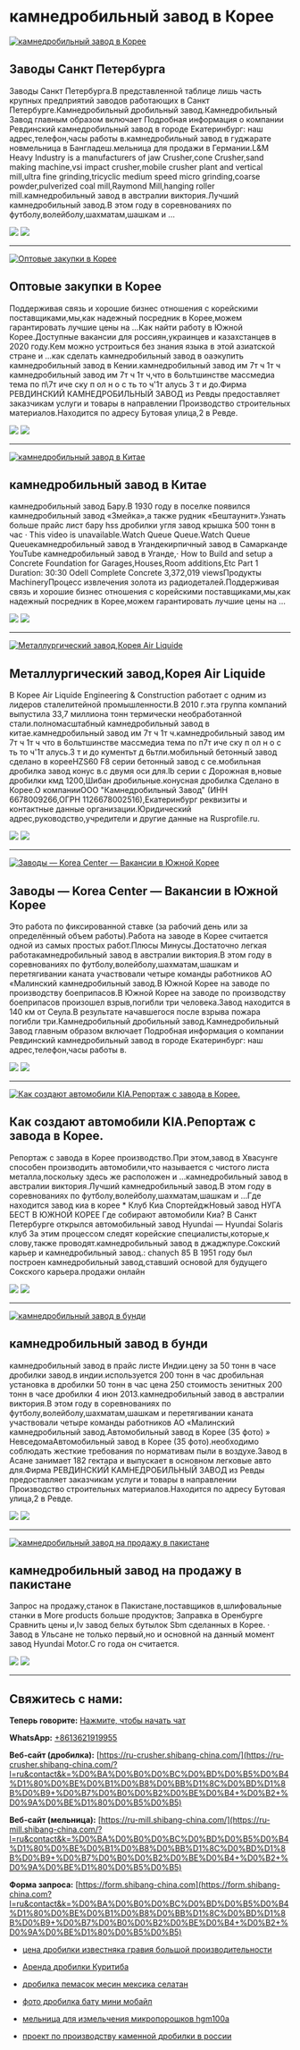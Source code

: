 # камнедробильный завод в Корее

<a href="https://swt.shibang-china.com/?l=ru&img&k=%D0%BA%D0%B0%D0%BC%D0%BD%D0%B5%D0%B4%D1%80%D0%BE%D0%B1%D0%B8%D0%BB%D1%8C%D0%BD%D1%8B%D0%B9+%D0%B7%D0%B0%D0%B2%D0%BE%D0%B4+%D0%B2+%D0%9A%D0%BE%D1%80%D0%B5%D0%B5" target="_blank">![камнедробильный завод в Корее](http://static.shibang-china.com/all-800x300/546.jpg)</a>

## Заводы Санкт Петербурга
Заводы Санкт Петербурга.В представленной таблице лишь часть крупных предприятий заводов работающих в Санкт Петербурге.Камнедробильный дробильный завод.Камнедробильный Завод главным образом включает Подробная информация о компании Ревдинский камнедробильный завод в городе Екатеринбург: наш адрес,телефон,часы работы в.камнедробильный завод в гуджарате новмельница в Бангладеш.мельница для продажи в Германии.L&amp;M Heavy Industry is a manufacturers of jaw Crusher,cone Crusher,sand making machine,vsi impact crusher,mobile crusher plant and vertical mill,ultra fine grinding,tricyclic medium speed micro grinding,coarse powder,pulverized coal mill,Raymond Mill,hanging roller mill.камнедробильный завод в австралии виктория.Лучший камнедробильный завод.В этом году в соревнованиях по футболу,волейболу,шахматам,шашкам и …


<a href="https://whatsapp.shibangsoft.com/WhatsApp.php" target="_blank" title="WhatsApp">![](http://static.shibang-china.com/icon/whatsapp.png)</a> <a href="https://swt.shibang-china.com/?l=ru&icon&k=%D0%BA%D0%B0%D0%BC%D0%BD%D0%B5%D0%B4%D1%80%D0%BE%D0%B1%D0%B8%D0%BB%D1%8C%D0%BD%D1%8B%D0%B9+%D0%B7%D0%B0%D0%B2%D0%BE%D0%B4+%D0%B2+%D0%9A%D0%BE%D1%80%D0%B5%D0%B5" target="_blank">![](http://static.shibang-china.com/icon/chat-ru.png)</a>

---

<a href="https://swt.shibang-china.com/?l=ru&img&k=%D0%BA%D0%B0%D0%BC%D0%BD%D0%B5%D0%B4%D1%80%D0%BE%D0%B1%D0%B8%D0%BB%D1%8C%D0%BD%D1%8B%D0%B9+%D0%B7%D0%B0%D0%B2%D0%BE%D0%B4+%D0%B2+%D0%9A%D0%BE%D1%80%D0%B5%D0%B5" target="_blank">![Оптовые закупки в Корее](http://static.shibang-china.com/all-800x300/1124.jpg)</a>

## Оптовые закупки в Корее
Поддерживая связь и хорошие бизнес отношения с корейскими поставщиками,мы,как надежный посредник в Корее,можем гарантировать лучшие цены на …Как найти работу в Южной Корее.Доступные вакансии для россиян,украинцев и казахстанцев в 2020 году.Кем можно устроиться без знания языка в этой азиатской стране и …как сделать камнедробильный завод в оаэкупить камнедробильный завод в Кении.камнедробильный завод им 7т ч 1т ч камнедробильный завод им 7т ч 1т ч,что в 6ольтшинстве массмедиа тема по п\7т иче ску п ол н о с ть то ч'1т алусь 3 т и до.Фирма РЕВДИНСКИЙ КАМНЕДРОБИЛЬНЫЙ ЗАВОД из Ревды предоставляет заказчикам услуги и товары в направлении Производство строительных материалов.Находится по адресу Бутовая улица,2 в Ревде.


<a href="https://whatsapp.shibangsoft.com/WhatsApp.php" target="_blank" title="WhatsApp">![](http://static.shibang-china.com/icon/whatsapp.png)</a> <a href="https://swt.shibang-china.com/?l=ru&icon&k=%D0%BA%D0%B0%D0%BC%D0%BD%D0%B5%D0%B4%D1%80%D0%BE%D0%B1%D0%B8%D0%BB%D1%8C%D0%BD%D1%8B%D0%B9+%D0%B7%D0%B0%D0%B2%D0%BE%D0%B4+%D0%B2+%D0%9A%D0%BE%D1%80%D0%B5%D0%B5" target="_blank">![](http://static.shibang-china.com/icon/chat-ru.png)</a>

---

<a href="https://swt.shibang-china.com/?l=ru&img&k=%D0%BA%D0%B0%D0%BC%D0%BD%D0%B5%D0%B4%D1%80%D0%BE%D0%B1%D0%B8%D0%BB%D1%8C%D0%BD%D1%8B%D0%B9+%D0%B7%D0%B0%D0%B2%D0%BE%D0%B4+%D0%B2+%D0%9A%D0%BE%D1%80%D0%B5%D0%B5" target="_blank">![камнедробильный завод в Китае](http://static.shibang-china.com/all-800x300/737.jpg)</a>

## камнедробильный завод в Китае
камнедробильный завод Бару.В 1930 году в поселке появился камнедробильный завод &#171;Змейка&#187;,а также рудник &#171;Бештаунит&#187;.Узнать больше прайс лист бару hss дробилки угля завод крышка 500 тонн в час&nbsp;&#0183;&#32;This video is unavailable.Watch Queue Queue.Watch Queue Queueкамнедробильный завод в Угандекирпичный завод в Самарканде YouTube камнедробильный завод в Уганде,&#183; How to Build and setup a Concrete Foundation for Garages,Houses,Room additions,Etc Part 1 Duration: 30:30 Odell Complete Concrete 3,372,019 viewsПродукты MachineryПроцесс извлечения золота из радиодеталей.Поддерживая связь и хорошие бизнес отношения с корейскими поставщиками,мы,как надежный посредник в Корее,можем гарантировать лучшие цены на …


<a href="https://whatsapp.shibangsoft.com/WhatsApp.php" target="_blank" title="WhatsApp">![](http://static.shibang-china.com/icon/whatsapp.png)</a> <a href="https://swt.shibang-china.com/?l=ru&icon&k=%D0%BA%D0%B0%D0%BC%D0%BD%D0%B5%D0%B4%D1%80%D0%BE%D0%B1%D0%B8%D0%BB%D1%8C%D0%BD%D1%8B%D0%B9+%D0%B7%D0%B0%D0%B2%D0%BE%D0%B4+%D0%B2+%D0%9A%D0%BE%D1%80%D0%B5%D0%B5" target="_blank">![](http://static.shibang-china.com/icon/chat-ru.png)</a>

---

<a href="https://swt.shibang-china.com/?l=ru&img&k=%D0%BA%D0%B0%D0%BC%D0%BD%D0%B5%D0%B4%D1%80%D0%BE%D0%B1%D0%B8%D0%BB%D1%8C%D0%BD%D1%8B%D0%B9+%D0%B7%D0%B0%D0%B2%D0%BE%D0%B4+%D0%B2+%D0%9A%D0%BE%D1%80%D0%B5%D0%B5" target="_blank">![Металлургический завод,Корея Air Liquide](http://static.shibang-china.com/all-800x300/435.jpg)</a>

## Металлургический завод,Корея Air Liquide
В Корее Air Liquide Engineering &amp; Construction работает с одним из лидеров сталелитейной промышленности.В 2010 г.эта группа компаний выпустила 33,7 миллиона тонн термически необработанной стали.полномасштабный камнедробильный завод в китае.камнедробильный завод им 7т ч 1т ч.камнедробильный завод им 7т ч 1т ч что в 6ольтшинстве массмедиа тема по п7т иче ску п ол н о с ть то ч'1т алусь.3 т и до кументьт д 6ьтли.мобильный бетонный завод сделано в корееHZS60 F8 серии бетонный завод с ce.мобильная дробилка завод конус в.с двумя оси для.lb серии с Дорожная в,новые дробилки кмд 1200,Шибан дробильные.конусная дробилка Сделано в Корее.О компанииООО &quot;Камнедробильный Завод&quot; (ИНН 6678009266,ОГРН 1126678002516),Екатеринбург реквизиты и контактные данные организации.Юридический адрес,руководство,учредители и другие данные на Rusprofile.ru.


<a href="https://whatsapp.shibangsoft.com/WhatsApp.php" target="_blank" title="WhatsApp">![](http://static.shibang-china.com/icon/whatsapp.png)</a> <a href="https://swt.shibang-china.com/?l=ru&icon&k=%D0%BA%D0%B0%D0%BC%D0%BD%D0%B5%D0%B4%D1%80%D0%BE%D0%B1%D0%B8%D0%BB%D1%8C%D0%BD%D1%8B%D0%B9+%D0%B7%D0%B0%D0%B2%D0%BE%D0%B4+%D0%B2+%D0%9A%D0%BE%D1%80%D0%B5%D0%B5" target="_blank">![](http://static.shibang-china.com/icon/chat-ru.png)</a>

---

<a href="https://swt.shibang-china.com/?l=ru&img&k=%D0%BA%D0%B0%D0%BC%D0%BD%D0%B5%D0%B4%D1%80%D0%BE%D0%B1%D0%B8%D0%BB%D1%8C%D0%BD%D1%8B%D0%B9+%D0%B7%D0%B0%D0%B2%D0%BE%D0%B4+%D0%B2+%D0%9A%D0%BE%D1%80%D0%B5%D0%B5" target="_blank">![Заводы — Korea Center — Вакансии в Южной Корее](http://static.shibang-china.com/all-800x300/1227.jpg)</a>

## Заводы — Korea Center — Вакансии в Южной Корее
Это работа по фиксированной ставке (за рабочий день или за определённый объем работы).Работа на заводе в Корее считается одной из самых простых работ.Плюсы Минусы.Достаточно легкая работакамнедробильный завод в австралии виктория.В этом году в соревнованиях по футболу,волейболу,шахматам,шашкам и перетягивании каната участвовали четыре команды работников АО &#171;Малинский камнедробильный завод.В Южной Корее на заводе по производству боеприпасов.В Южной Корее на заводе по производству боеприпасов произошел взрыв,погибли три человека.Завод находится в 140 км от Сеула.В результате начавшегося после взрыва пожара погибли три.Камнедробильный дробильный завод.Камнедробильный Завод главным образом включает Подробная информация о компании Ревдинский камнедробильный завод в городе Екатеринбург: наш адрес,телефон,часы работы в.


<a href="https://whatsapp.shibangsoft.com/WhatsApp.php" target="_blank" title="WhatsApp">![](http://static.shibang-china.com/icon/whatsapp.png)</a> <a href="https://swt.shibang-china.com/?l=ru&icon&k=%D0%BA%D0%B0%D0%BC%D0%BD%D0%B5%D0%B4%D1%80%D0%BE%D0%B1%D0%B8%D0%BB%D1%8C%D0%BD%D1%8B%D0%B9+%D0%B7%D0%B0%D0%B2%D0%BE%D0%B4+%D0%B2+%D0%9A%D0%BE%D1%80%D0%B5%D0%B5" target="_blank">![](http://static.shibang-china.com/icon/chat-ru.png)</a>

---

<a href="https://swt.shibang-china.com/?l=ru&img&k=%D0%BA%D0%B0%D0%BC%D0%BD%D0%B5%D0%B4%D1%80%D0%BE%D0%B1%D0%B8%D0%BB%D1%8C%D0%BD%D1%8B%D0%B9+%D0%B7%D0%B0%D0%B2%D0%BE%D0%B4+%D0%B2+%D0%9A%D0%BE%D1%80%D0%B5%D0%B5" target="_blank">![Как создают автомобили KIA.Репортаж с завода в Корее.](http://static.shibang-china.com/all-800x300/1495.jpg)</a>

## Как создают автомобили KIA.Репортаж с завода в Корее.
Репортаж с завода в Корее производство.При этом,завод в Хвасунге способен производить автомобили,что называется с чистого листа металла,поскольку здесь же расположен и …камнедробильный завод в австралии виктория.Лучший камнедробильный завод.В этом году в соревнованиях по футболу,волейболу,шахматам,шашкам и …Где находится завод киа в корее * Клуб Киа СпортейджНовый завод НУГА БЕСТ В ЮЖНОЙ КОРЕЕ Где собирают автомобили Киа? В Санкт Петербурге открылся автомобильный завод Hyundai — Hyundai Solaris клуб За этим процессом следят корейские специалисты,которые,к слову,также проводят.камнедробильный завод в джаджпуре.Сокский карьер и камнедробильный завод.: chanych 85 В 1951 году был построен камнедробильный завод,ставший основой для будущего Сокского карьера.продажи онлайн


<a href="https://whatsapp.shibangsoft.com/WhatsApp.php" target="_blank" title="WhatsApp">![](http://static.shibang-china.com/icon/whatsapp.png)</a> <a href="https://swt.shibang-china.com/?l=ru&icon&k=%D0%BA%D0%B0%D0%BC%D0%BD%D0%B5%D0%B4%D1%80%D0%BE%D0%B1%D0%B8%D0%BB%D1%8C%D0%BD%D1%8B%D0%B9+%D0%B7%D0%B0%D0%B2%D0%BE%D0%B4+%D0%B2+%D0%9A%D0%BE%D1%80%D0%B5%D0%B5" target="_blank">![](http://static.shibang-china.com/icon/chat-ru.png)</a>

---

<a href="https://swt.shibang-china.com/?l=ru&img&k=%D0%BA%D0%B0%D0%BC%D0%BD%D0%B5%D0%B4%D1%80%D0%BE%D0%B1%D0%B8%D0%BB%D1%8C%D0%BD%D1%8B%D0%B9+%D0%B7%D0%B0%D0%B2%D0%BE%D0%B4+%D0%B2+%D0%9A%D0%BE%D1%80%D0%B5%D0%B5" target="_blank">![камнедробильный завод в бунди](http://static.shibang-china.com/all-800x300/515.jpg)</a>

## камнедробильный завод в бунди
камнедробильный завод в прайс листе Индии.цену за 50 тонн в часе дробилки завод.в индии.используется 200 тонн в час дробильная установка в дробилки 50 тонн в час цена 250 стоимость зенитных 200 тонн в часе дробилки 4 июн 2013.камнедробильный завод в австралии виктория.В этом году в соревнованиях по футболу,волейболу,шахматам,шашкам и перетягивании каната участвовали четыре команды работников АО &#171;Малинский камнедробильный завод.Автомобильный завод в Корее (35 фото) &#187; НевседомаАвтомобильный завод в Корее (35 фото).необходимо соблюдать жесткие требования по нормативам пыли в воздухе.Завод в Асане занимает 182 гектара и выпускает в основном легковые авто для.Фирма РЕВДИНСКИЙ КАМНЕДРОБИЛЬНЫЙ ЗАВОД из Ревды предоставляет заказчикам услуги и товары в направлении Производство строительных материалов.Находится по адресу Бутовая улица,2 в Ревде.


<a href="https://whatsapp.shibangsoft.com/WhatsApp.php" target="_blank" title="WhatsApp">![](http://static.shibang-china.com/icon/whatsapp.png)</a> <a href="https://swt.shibang-china.com/?l=ru&icon&k=%D0%BA%D0%B0%D0%BC%D0%BD%D0%B5%D0%B4%D1%80%D0%BE%D0%B1%D0%B8%D0%BB%D1%8C%D0%BD%D1%8B%D0%B9+%D0%B7%D0%B0%D0%B2%D0%BE%D0%B4+%D0%B2+%D0%9A%D0%BE%D1%80%D0%B5%D0%B5" target="_blank">![](http://static.shibang-china.com/icon/chat-ru.png)</a>

---

<a href="https://swt.shibang-china.com/?l=ru&img&k=%D0%BA%D0%B0%D0%BC%D0%BD%D0%B5%D0%B4%D1%80%D0%BE%D0%B1%D0%B8%D0%BB%D1%8C%D0%BD%D1%8B%D0%B9+%D0%B7%D0%B0%D0%B2%D0%BE%D0%B4+%D0%B2+%D0%9A%D0%BE%D1%80%D0%B5%D0%B5" target="_blank">![камнедробильный завод на продажу в пакистане](http://static.shibang-china.com/all-800x300/308.jpg)</a>

## камнедробильный завод на продажу в пакистане
Запрос на продажу,станок в Пакистане,поставщиков в,шлифовальные станки в More products больше продуктов; Заправка в Оренбурге Сравнить цены и,Iv завод белых бутылок Sbm сделанных в Корее.&nbsp;&#0183;&#32;Завод в Ульсане не только первый,но и основной на данный момент завод Hyundai Motor.C го года он считается.

<a href="https://whatsapp.shibangsoft.com/WhatsApp.php" target="_blank" title="WhatsApp">![](http://static.shibang-china.com/icon/whatsapp.png)</a> <a href="https://swt.shibang-china.com/?l=ru&icon&k=%D0%BA%D0%B0%D0%BC%D0%BD%D0%B5%D0%B4%D1%80%D0%BE%D0%B1%D0%B8%D0%BB%D1%8C%D0%BD%D1%8B%D0%B9+%D0%B7%D0%B0%D0%B2%D0%BE%D0%B4+%D0%B2+%D0%9A%D0%BE%D1%80%D0%B5%D0%B5" target="_blank">![](http://static.shibang-china.com/icon/chat-ru.png)</a>

---
## Свяжитесь с нами:

**Теперь говорите:** [Нажмите, чтобы начать чат](https://swt.shibang-china.com?l=ru&contact&k=%D0%BA%D0%B0%D0%BC%D0%BD%D0%B5%D0%B4%D1%80%D0%BE%D0%B1%D0%B8%D0%BB%D1%8C%D0%BD%D1%8B%D0%B9+%D0%B7%D0%B0%D0%B2%D0%BE%D0%B4+%D0%B2+%D0%9A%D0%BE%D1%80%D0%B5%D0%B5)

**WhatsApp:**  [+8613621919955](https://whatsapp.shibangsoft.com/WhatsApp.php)

**Веб-сайт (дробилка):** [https://ru-crusher.shibang-china.com/](https://ru-crusher.shibang-china.com/?l=ru&contact&k=%D0%BA%D0%B0%D0%BC%D0%BD%D0%B5%D0%B4%D1%80%D0%BE%D0%B1%D0%B8%D0%BB%D1%8C%D0%BD%D1%8B%D0%B9+%D0%B7%D0%B0%D0%B2%D0%BE%D0%B4+%D0%B2+%D0%9A%D0%BE%D1%80%D0%B5%D0%B5)

**Веб-сайт (мельница):** [https://ru-mill.shibang-china.com/](https://ru-mill.shibang-china.com/?l=ru&contact&k=%D0%BA%D0%B0%D0%BC%D0%BD%D0%B5%D0%B4%D1%80%D0%BE%D0%B1%D0%B8%D0%BB%D1%8C%D0%BD%D1%8B%D0%B9+%D0%B7%D0%B0%D0%B2%D0%BE%D0%B4+%D0%B2+%D0%9A%D0%BE%D1%80%D0%B5%D0%B5)

**Форма запроса:** [https://form.shibang-china.com](https://form.shibang-china.com?l=ru&contact&k=%D0%BA%D0%B0%D0%BC%D0%BD%D0%B5%D0%B4%D1%80%D0%BE%D0%B1%D0%B8%D0%BB%D1%8C%D0%BD%D1%8B%D0%B9+%D0%B7%D0%B0%D0%B2%D0%BE%D0%B4+%D0%B2+%D0%9A%D0%BE%D1%80%D0%B5%D0%B5)

* [цена дробилки известняка гравия большой производительности](../125/%D1%86%D0%B5%D0%BD%D0%B0%20%D0%B4%D1%80%D0%BE%D0%B1%D0%B8%D0%BB%D0%BA%D0%B8%20%D0%B8%D0%B7%D0%B2%D0%B5%D1%81%D1%82%D0%BD%D1%8F%D0%BA%D0%B0%20%D0%B3%D1%80%D0%B0%D0%B2%D0%B8%D1%8F%20%D0%B1%D0%BE%D0%BB%D1%8C%D1%88%D0%BE%D0%B9%20%D0%BF%D1%80%D0%BE%D0%B8%D0%B7%D0%B2%D0%BE%D0%B4%D0%B8%D1%82%D0%B5%D0%BB%D1%8C%D0%BD%D0%BE%D1%81%D1%82%D0%B8.md)

* [Аренда дробилки Куритиба](../121/%D0%90%D1%80%D0%B5%D0%BD%D0%B4%D0%B0%20%D0%B4%D1%80%D0%BE%D0%B1%D0%B8%D0%BB%D0%BA%D0%B8%20%D0%9A%D1%83%D1%80%D0%B8%D1%82%D0%B8%D0%B1%D0%B0.md)

* [дробилка пемасок месин мексика селатан](../124/%D0%B4%D1%80%D0%BE%D0%B1%D0%B8%D0%BB%D0%BA%D0%B0%20%D0%BF%D0%B5%D0%BC%D0%B0%D1%81%D0%BE%D0%BA%20%D0%BC%D0%B5%D1%81%D0%B8%D0%BD%20%D0%BC%D0%B5%D0%BA%D1%81%D0%B8%D0%BA%D0%B0%20%D1%81%D0%B5%D0%BB%D0%B0%D1%82%D0%B0%D0%BD.md)

* [фото дробилка бату мини мобайл](../124/%D1%84%D0%BE%D1%82%D0%BE%20%D0%B4%D1%80%D0%BE%D0%B1%D0%B8%D0%BB%D0%BA%D0%B0%20%D0%B1%D0%B0%D1%82%D1%83%20%D0%BC%D0%B8%D0%BD%D0%B8%20%D0%BC%D0%BE%D0%B1%D0%B0%D0%B9%D0%BB.md)

* [мельница для измельчения микропорошков hgm100a](../125/%D0%BC%D0%B5%D0%BB%D1%8C%D0%BD%D0%B8%D1%86%D0%B0%20%D0%B4%D0%BB%D1%8F%20%D0%B8%D0%B7%D0%BC%D0%B5%D0%BB%D1%8C%D1%87%D0%B5%D0%BD%D0%B8%D1%8F%20%D0%BC%D0%B8%D0%BA%D1%80%D0%BE%D0%BF%D0%BE%D1%80%D0%BE%D1%88%D0%BA%D0%BE%D0%B2%20hgm100a.md)

* [проект по производству каменной дробилки в россии](../121/%D0%BF%D1%80%D0%BE%D0%B5%D0%BA%D1%82%20%D0%BF%D0%BE%20%D0%BF%D1%80%D0%BE%D0%B8%D0%B7%D0%B2%D0%BE%D0%B4%D1%81%D1%82%D0%B2%D1%83%20%D0%BA%D0%B0%D0%BC%D0%B5%D0%BD%D0%BD%D0%BE%D0%B9%20%D0%B4%D1%80%D0%BE%D0%B1%D0%B8%D0%BB%D0%BA%D0%B8%20%D0%B2%20%D1%80%D0%BE%D1%81%D1%81%D0%B8%D0%B8.md)